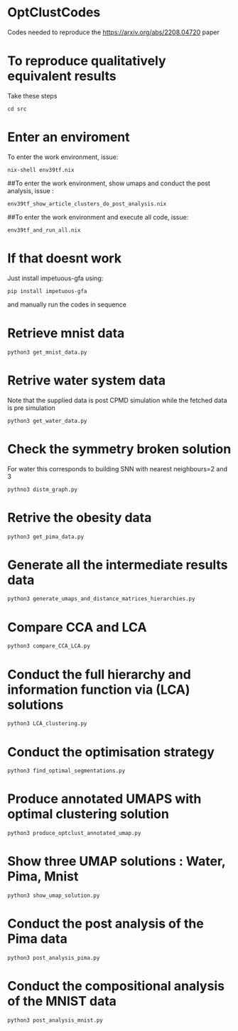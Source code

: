 # OptClustCodes
Codes needed to reproduce the https://arxiv.org/abs/2208.04720 paper

# To reproduce qualitatively equivalent results
Take these steps
```
cd src
```

# Enter an enviroment
To enter the work environment, issue:
```
nix-shell env39tf.nix
```
##To enter the work environment, show umaps and conduct the post analysis, issue :
```
env39tf_show_article_clusters_do_post_analysis.nix
```

##To enter the work environment and execute all code, issue:
```
env39tf_and_run_all.nix
```

# If that doesnt work
Just install impetuous-gfa using:
```
pip install impetuous-gfa
```
and manually run the codes in sequence

# Retrieve mnist data
```
python3 get_mnist_data.py
```

# Retrive water system data
Note that the supplied data is post CPMD simulation while the fetched data is pre simulation
```
python3 get_water_data.py
```

# Check the symmetry broken solution
For water this corresponds to building SNN with nearest neighbours=2 and 3
```
pythno3 distm_graph.py
```

# Retrive the obesity data
```
python3 get_pima_data.py
```

# Generate all the intermediate results data
```
python3 generate_umaps_and_distance_matrices_hierarchies.py
```

# Compare CCA and LCA
```
python3 compare_CCA_LCA.py
```

# Conduct the full hierarchy and information function via (LCA) solutions
```
python3 LCA_clustering.py
```

# Conduct the optimisation strategy
```
python3 find_optimal_segmentations.py
```

# Produce annotated UMAPS with optimal clustering solution
```
python3 produce_optclust_annotated_umap.py
```

# Show three UMAP solutions : Water, Pima, Mnist
```
python3 show_umap_solution.py
```

# Conduct the post analysis of the Pima data
```
python3 post_analysis_pima.py
```

# Conduct the compositional analysis of the MNIST data
```
python3 post_analysis_mnist.py
```
